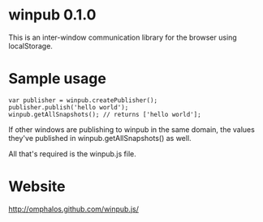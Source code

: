 winpub 0.1.0
============

This is an inter-window communication library for the browser using localStorage.

Sample usage
============

    var publisher = winpub.createPublisher();
    publisher.publish('hello world');
    winpub.getAllSnapshots(); // returns ['hello world'];

If other windows are publishing to winpub in the same domain, the values they've published in winpub.getAllSnapshots() as well.

All that's required is the winpub.js file.

Website
=======
http://omphalos.github.com/winpub.js/
